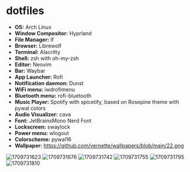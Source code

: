 # dotfiles

- **OS:** Arch Linux
- **Window Compositor:** Hyprland
- **File Manager:** lf
- **Browser:** Librewolf
- **Terminal:** Alacritty
- **Shell:** zsh with oh-my-zsh
- **Editor:** Neovim
- **Bar:** Waybar
- **App Launcher:** Rofi
- **Notification daemon:** Dunst
- **WiFi menu:** iwdrofimenu
- **Bluetooth menu:** rofi-bluetooth
- **Music Player:** Spotify with spicetify, based on Rosepine theme with pywal colors
- **Audio Visualizer:** cava
- **Font:** JetBrainsMono Nerd Font
- **Lockscreen:** swaylock
- **Power menu:** wlogout
- **Colorscheme:** pywal16
- **Wallpaper:** https://github.com/vernette/wallpapers/blob/main/22.png

![1709731623](https://github.com/vernette/Hyprsnap/assets/38386813/cf947ea3-614d-4412-8a07-8550b3fac37f)
![1709731676](https://github.com/vernette/Hyprsnap/assets/38386813/2c5fa3ed-8c7b-43b5-a2b6-4bd99fb21ae3)
![1709731742](https://github.com/vernette/Hyprsnap/assets/38386813/8b6a89d6-f24f-4f74-838b-d515fec04bde)
![1709731755](https://github.com/vernette/Hyprsnap/assets/38386813/0e1233e9-87cc-4553-80e1-7de46ab609a3)
![1709731795](https://github.com/vernette/Hyprsnap/assets/38386813/738d2b73-ec11-4d07-8969-ac8e6a7b598b)
![1709731810](https://github.com/vernette/Hyprsnap/assets/38386813/95d90b40-8317-4cc3-aa96-f0eaa149ccf1)
